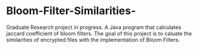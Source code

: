 # Bloom-Filter-Similarities-

Graduate Research project in progress. A Java program that calculates jaccard coefficient of bloom filters. The goal of this project is to caluate the similarities of encrypted files with the implementation of Bloom Filters.
